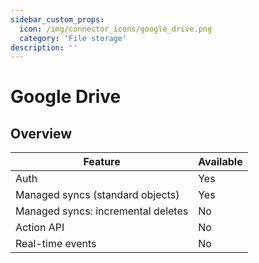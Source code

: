 ```yaml
---
sidebar_custom_props:
  icon: /img/connector_icons/google_drive.png
  category: 'File storage'
description: ''
---
```


# Google Drive

## Overview

| Feature                            | Available |
| ---------------------------------- | --------- |
| Auth                               | Yes       |
| Managed syncs (standard objects)   | Yes       |
| Managed syncs: incremental deletes | No        |
| Action API                         | No        |
| Real-time events                   | No        |
